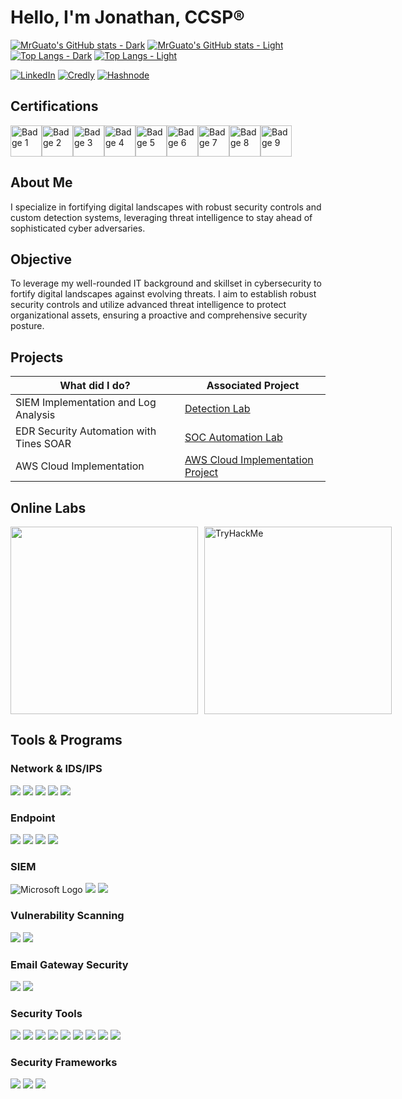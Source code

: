 # Hello, I'm Jonathan, CCSP®

[![MrGuato's GitHub stats - Dark](https://github-readme-stats.vercel.app/api?username=mrguato&show_icons=true&theme=dark&bg_color=0d1117&icon_color=58a6ff&title_color=58a6ff&text_color=c9d1d9#gh-dark-mode-only)](https://github.com/mrguato/github-readme-stats#gh-dark-mode-only)
[![MrGuato's GitHub stats - Light](https://github-readme-stats.vercel.app/api?username=mrguato&show_icons=true&theme=light&bg_color=f6f8fa&icon_color=1b1f23&title_color=0366d6&text_color=24292e#gh-light-mode-only)](https://github.com/mrguato/github-readme-stats#gh-light-mode-only)
[![Top Langs - Dark](https://github-readme-stats.vercel.app/api/top-langs/?username=mrguato&layout=compact&theme=dark&bg_color=0d1117&title_color=58a6ff&text_color=c9d1d9#gh-dark-mode-only)](https://github.com/mrguato/github-readme-stats#gh-dark-mode-only)
[![Top Langs - Light](https://github-readme-stats.vercel.app/api/top-langs/?username=mrguato&layout=compact&theme=light&bg_color=f6f8fa&title_color=0366d6&text_color=24292e#gh-light-mode-only)](https://github.com/mrguato/github-readme-stats#gh-light-mode-only)

[![LinkedIn](https://img.shields.io/badge/-LinkedIn-0A66C2?style=flat-square&logo=linkedin&logoColor=white)](https://linkedin.com/in/jonathan-deleon-ccsp-81302a62)
[![Credly](https://img.shields.io/badge/-Credly-F7931E?style=flat-square&logo=credly&logoColor=white)](https://www.credly.com/users/jonathan-deleon.bfdd720a)
[![Hashnode](https://img.shields.io/badge/-Hashnode-2962FF?style=flat-square&logo=hashnode&logoColor=white)](https://hashnode.com/@mrcyberleon)

## Certifications
<img src="https://images.credly.com/size/340x340/images/38b12225-5b48-44e1-8750-20928cc595ea/image.png" alt="Badge 1" width="50" height="50"><img src="https://images.credly.com/size/340x340/images/fc1352af-87fa-4947-ba54-398a0e63322e/security-compliance-and-identity-fundamentals-600x600.png" alt="Badge 2" width="50" height="50"><img src="https://images.credly.com/size/340x340/images/be8fcaeb-c769-4858-b567-ffaaa73ce8cf/image.png" alt="Badge 3" width="50" height="50"><img src="https://images.credly.com/size/340x340/images/20082fc1-94af-4773-9df0-28856b566748/image.png" alt="Badge 4" width="50" height="50"><img src="https://www.itonlinelearning.com/wp-content/uploads/2024/01/04294-comptia-cert-badges_specialist-ccap-540x503.png" alt="Badge 5" width="50" height="50"><img src="https://nyledige.dk/media/2155/secure-cloud-professional-cscp-for-ledige.png?width=1024&height=1024&mode=min" alt="Badge 6" width="50" height="50"><img src="https://images.credly.com/size/340x340/images/7495098d-c8c3-41a8-a81a-772cdc7e6a95/image.png" alt="Badge 7" width="50" height="50"><img src="https://images.credly.com/size/340x340/images/1d36cb36-20fc-4961-8d70-6307c015d1aa/blob" alt="Badge 8" width="50" height="50"><img src="https://images.credly.com/size/340x340/images/3595706b-442c-455b-9bb1-18fa81b3f8cf/image.png" alt="Badge 9" width="50" height="50">

## About Me
I specialize in fortifying digital landscapes with robust security controls and custom detection systems, leveraging threat intelligence to stay ahead of sophisticated cyber adversaries.

## Objective

To leverage my well-rounded IT background and skillset in cybersecurity to fortify digital landscapes against evolving threats. I aim to establish robust security controls and utilize advanced threat intelligence to protect organizational assets, ensuring a proactive and comprehensive security posture.

## Projects

| What did I do?                                         | Associated Project         |
|-----------------------------------------------|----------------------------|
| SIEM Implementation and Log Analysis          | <a href="https://mrcyberleon.hashnode.dev/utilize-custom-analytics-with-query-in-microsoft-sentinel-to-monitor-for-malicious-login-activities"> Detection Lab</a>|
| EDR Security Automation with Tines SOAR | <a href="https://mrcyberleon.hashnode.dev/soar-edr-project-using-lima-charlie-tines"> SOC Automation Lab</a>|
| AWS Cloud Implementation | <a href="https://mrcyberleon.hashnode.dev/aws-cloud-challenge"> AWS Cloud Implementation Project</a>|

## Online Labs
<div style="display: flex; align-items: center;">
    <img src="https://cyberdefenders-storage.s3.me-central-1.amazonaws.com/profile-badges/MrGuato.png" width="300" style="margin-right: 10px;" />
    <img src="https://tryhackme-badges.s3.amazonaws.com/MrGuato.png" alt="TryHackMe" width="300" />
</div>

## Tools & Programs

### Network & IDS/IPS
<div>
    <img src="https://img.shields.io/badge/-Wireshark-1679A7?&style=for-the-badge&logo=Wireshark&logoColor=white" />
    <img src="https://img.shields.io/badge/-Fortinet-EF3B2D?&style=for-the-badge&logo=Fortinet&logoColor=white" />
    <img src="https://img.shields.io/badge/-Snort-FF0000?&style=for-the-badge&logo=Snort&logoColor=white" />
    <img src="https://img.shields.io/badge/-Ubiquiti-777BB4?&style=for-the-badge&logo=Ubiquiti&logoColor=white" />
    <img src="https://img.shields.io/badge/-NMap-4682B4?&style=for-the-badge&logo=Nmap&logoColor=white" />
    

</div>

### Endpoint
<div>
    <img src="https://img.shields.io/badge/-Microsoft_Defender_XDR-00A4EF?&style=for-the-badge&logo=Microsoft&logoColor=white" />
    <img src="https://img.shields.io/badge/-Sophos-2C8ECB?&style=for-the-badge&logo=Sophos&logoColor=white" />
    <img src="https://img.shields.io/badge/-Lima%20Charlie-1679A7?&style=for-the-badge&logo=LimaCharlie&logoColor=white" />
    <img src="https://img.shields.io/badge/-Viper-4CAF50?&style=for-the-badge&logo=Viper&logoColor=white" />

</div>

### SIEM
<div>
    <img src="https://img.shields.io/badge/-Microsoft_Sentinel-0078D4?style=for-the-badge&logo=microsoft&logoColor=white" alt="Microsoft Logo" />
    <img src="https://img.shields.io/badge/-Splunk-000000?&style=for-the-badge&logo=Splunk&logoColor=white" />
    <img src="https://img.shields.io/badge/-ELK-005571?style=for-the-badge&logo=elasticsearch&logoColor=white" />

</div>

### Vulnerability Scanning
<div>
    <img src="https://img.shields.io/badge/-Microsoft%20Defender-0078D4?&style=for-the-badge&logo=Microsoft%20Defender&logoColor=white" />
    <img src="https://img.shields.io/badge/-Nessus-000000?&style=for-the-badge&logo=Nessus&logoColor=white" />
</div>

### Email Gateway Security
<div>
    <img src="https://img.shields.io/badge/-Mimecast-00263A?&style=for-the-badge&logo=Mimecast&logoColor=white" />
    <img src="https://img.shields.io/badge/-Defender%20for%20Office-0078D4?&style=for-the-badge&logo=Microsoft%20Defender&logoColor=white" />
</div>

### Security Tools
<div>
    <img src="https://img.shields.io/badge/-VirusTotal-4F9B1F?&style=for-the-badge&logo=VirusTotal&logoColor=white" />
    <img src="https://img.shields.io/badge/-IBM%20XForce-FF6F00?&style=for-the-badge&logo=IBM&logoColor=white" />
    <img src="https://img.shields.io/badge/-Greynoise-6E6E6E?&style=for-the-badge&logo=Greynoise&logoColor=white" />
    <img src="https://img.shields.io/badge/-Cisco%20Talos-0033A0?&style=for-the-badge&logo=Cisco&logoColor=white" />
    <img src="https://img.shields.io/badge/-AbuseIPDB-FE7F2D?&style=for-the-badge&logo=AbuseIPDB&logoColor=white" />
    <img src="https://img.shields.io/badge/-Any.Run-1F4E79?&style=for-the-badge&logo=Any.Run&logoColor=white" />
    <img src="https://img.shields.io/badge/-Polyswarm-003F5C?&style=for-the-badge&logo=Polyswarm&logoColor=white" />
    <img src="https://img.shields.io/badge/-Kali%20Linux-557C9C?&style=for-the-badge&logo=Kali%20Linux&logoColor=white" />
    <img src="https://img.shields.io/badge/-Burp-6D2C91?&style=for-the-badge&logo=Burp&logoColor=white" />
</div>


### Security Frameworks
<div>
    <img src="https://img.shields.io/badge/-Zero%20Trust-FF6F00?&style=for-the-badge&logo=Microsoft%20Defender&logoColor=white" />
    <img src="https://img.shields.io/badge/-CSF%201.0/2.0-4CAF50?&style=for-the-badge&logo=National%20Institute%20of%20Standards%20and%20Technology&logoColor=white" />
    <img src="https://img.shields.io/badge/-CIS%20v8-E91E63?&style=for-the-badge&logo=Center%20for%20Internet%20Security&logoColor=white" />
</div>
